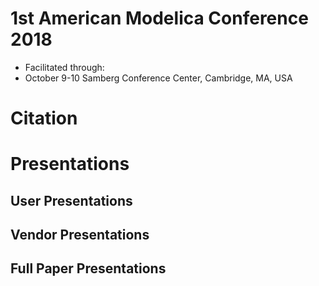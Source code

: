 # 1st American Modelica Conference 2018

- Facilitated through: 
- October 9-10 Samberg Conference Center, Cambridge, MA, USA

# Citation


# Presentations

## User Presentations

## Vendor Presentations

## Full Paper Presentations

